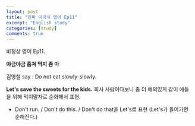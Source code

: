 ```yaml
---
layout: post
title: "진짜 미국식 영어 Ep11"
excerpt: "English study"
categories: [study]
comments: true
---
```


비정상 영어 Ep11. 

<b> 야금야금 훔쳐 먹지 좀 마</b>

김영철 say : Do not eat slowly-slowly.

<b> Let's save the sweets for the kids.</b>
회사 사람이다보니 좀 더 예의있게 같이 애들을 위해 먹지말자로 순화해서 표현.

+ Don't run. / Don't do this. / Don't do that을
Let's로 표현 &#40;Let's가 들어가면 순해진다.&#41;
